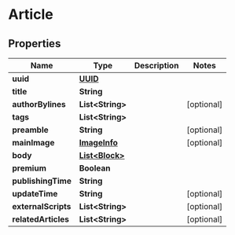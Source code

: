 

# Article

## Properties

Name | Type | Description | Notes
------------ | ------------- | ------------- | -------------
**uuid** | [**UUID**](UUID.md) |  | 
**title** | **String** |  | 
**authorBylines** | **List&lt;String&gt;** |  |  [optional]
**tags** | **List&lt;String&gt;** |  | 
**preamble** | **String** |  |  [optional]
**mainImage** | [**ImageInfo**](ImageInfo.md) |  |  [optional]
**body** | [**List&lt;Block&gt;**](Block.md) |  | 
**premium** | **Boolean** |  | 
**publishingTime** | **String** |  | 
**updateTime** | **String** |  |  [optional]
**externalScripts** | **List&lt;String&gt;** |  |  [optional]
**relatedArticles** | **List&lt;String&gt;** |  |  [optional]




